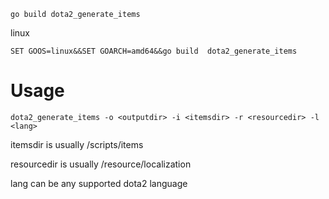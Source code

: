 `go build dota2_generate_items`

linux

`SET GOOS=linux&&SET GOARCH=amd64&&go build  dota2_generate_items`

# Usage
`dota2_generate_items -o <outputdir> -i <itemsdir> -r <resourcedir> -l <lang>`

itemsdir is usually <DOTA2 INSTALL DIR>/scripts/items

resourcedir is usually <TF2 INSTALL DIR>/resource/localization

lang can be any supported dota2 language
